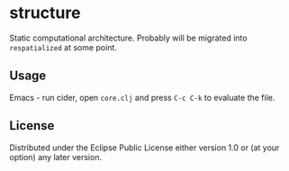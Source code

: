 # structure

Static computational architecture. Probably will be migrated into `respatialized` at some point. 

## Usage

Emacs - run cider, open `core.clj` and press `C-c C-k` to evaluate the file.

## License

Distributed under the Eclipse Public License either version 1.0 or (at
your option) any later version.
